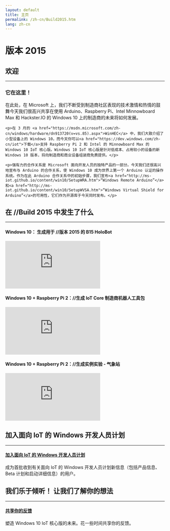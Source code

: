 ```yaml
---
layout: default
title: 主页
permalink: /zh-cn/Build2015.htm
lang: zh-cn
---
```

<div class="build-2015-background">
  <div class="col-md-24 text-center">
    <h1>版本 2015</h1>
  </div>
</div>
<div class="row section-heading spacer-32-top">
  <div class="col-xs-24">
    <h2>欢迎</h2>
    <hr>
    <h3 class="spacer-32-bottom">它在这里！</h3>
    <div class="build-2015-windows"></div>
    <p>在此处，在 Microsoft 上，我们不断受到制造商社区表现的技术激情和热情的鼓舞今天我们很高兴共享在使用 Arduino、Raspberry Pi、Intel Minnowboard Max 和 Hackster.IO 的 Windows 10 上的制造商的未来将如何发展。</p>

    <p>在 3 月的 <a href="https://msdn.microsoft.com/zh-cn/windows/hardware/dn913720(v=vs.85).aspx">WinHEC</a> 中，我们大致介绍了小型设备上的 Windows 10，而今天你可以<a href="https://dev.windows.com/zh-cn/iot">下载</a>支持 Raspberry Pi 2 和 Intel 的 Minnowboard Max 的 Windows 10 IoT 核心版。Windows 10 IoT 核心版是针对低成本、占用较小的设备的新 Windows 10 版本，将向制造商和商业设备组装商免费提供。</p>

    <p>强有力的合作关系是 Microsoft 面向开发人员的独特产品的一部分。今天我们还很高兴地宣布与 Arduino 的合作关系，使 Windows 10 成为世界上第一个 Arduino 认证的操作系统。作为在此 Arduino 合作关系中的初始步骤，我们宣布<a href="http://ms-iot.github.io/content/win10/SetupWRA.htm">“Windows Remote Arduino”</a>和<a href="http://ms-iot.github.io/content/win10/SetupWVSA.htm">“Windows Virtual Shield for Arduino”</a>的可用性，它们作为开源库于今天同时发布。</p>
  </div>
</div>
<div class="row section-heading">
  <div class="col-xs-24">
    <h2>在 //Build 2015 中发生了什么</h2>
    <hr>
  </div>
  <div class="col-xs-24 col-md-8">
    <h4>Windows 10： 生成用于 //版本 2015 的 B15 HoloBot</h4>
    <iframe class="build2015-iframe" src="https://www.youtube.com/embed/r1PaAWvygQk" frameborder="0" allowfullscreen></iframe>
  </div>
  <div class="col-xs-24 col-md-8">
    <h4>Windows 10 + Raspberry Pi 2：//生成 IoT Core 制造商机器人工具包</h4>
    <iframe class="build2015-iframe" src="https://www.youtube.com/embed/aKCieb-Gf2g" frameborder="0" allowfullscreen></iframe>
  </div>
  <div class="col-xs-24 col-md-8">
    <h4>Windows 10 + Raspberry Pi 2：//生成实例实验 - 气象站</h4>
    <iframe class="build2015-iframe" src="https://www.youtube.com/embed/Hkm4THS3Rf8" frameborder="0" allowfullscreen></iframe>
  </div>
</div>
<div class="row section-heading">
  <div class="col-xs-24">
    <h2>加入面向 IoT 的 Windows 开发人员计划</h2>
    <hr>
    <a href="{{site.signupurl}}">
      <h4 class="btn btn-default btn-build">加入面向 IoT 的 Windows 开发人员计划</h4>
    </a>
    <p>成为首批收到有关面向 loT 的 Windows 开发人员计划新信息（包括产品信息、Beta 计划和启动详细信息）的用户。</p>
  </div>
</div>
<div class="row section-heading">
  <div class="col-xs-24">
    <h2>我们乐于倾听！ 让我们了解你的想法</h2>
    <hr>
    <a href="https://microsoft.qualtrics.com/jfe/form/SV_3ZUHQMqjAcS8zDT">
      <h4 class="btn btn-default btn-build">共享你的反馈</h4>
    </a>
    <p>塑造 Windows 10 IoT 核心版的未来。花一些时间共享你的反馈。</p>
  </div>
</div>
